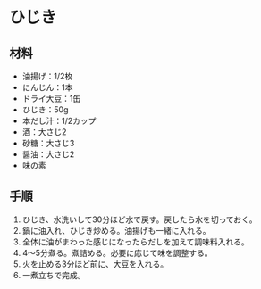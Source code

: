 # ひじき


## 材料
- 油揚げ：1/2枚
- にんじん：1本
- ドライ大豆：1缶
- ひじき：50g
- 本だし汁：1/2カップ
- 酒：大さじ2
- 砂糖：大さじ3
- 醤油：大さじ2
- 味の素


## 手順
1. ひじき、水洗いして30分ほど水で戻す。戻したら水を切っておく。
2. 鍋に油入れ、ひじき炒める。油揚げも一緒に入れる。
3. 全体に油がまわった感じになったらだしを加えて調味料入れる。
4. 4〜5分煮る。煮詰める。必要に応じて味を調整する。
5. 火を止める3分ほど前に、大豆を入れる。
6. 一煮立ちで完成。
